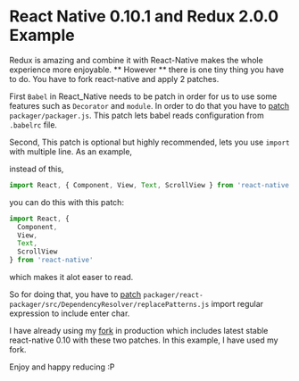 # React Native 0.10.1 and Redux 2.0.0 Example

Redux is amazing and combine it with React-Native makes the whole experience more enjoyable. ** However ** there is one tiny thing you have to do. You have to fork react-native and apply 2 patches.

First `Babel` in React_Native needs to be patch in order for us to use some features such as `Decorator` and `module`. In order to do that you have to [patch](https://github.com/alinz/react-native/commit/4182e64b4a94639e828c1792fcd41dbd4dae8118) `packager/packager.js`. This patch lets babel reads configuration from `.babelrc` file.

Second, This patch is optional but highly recommended, lets you use `import` with multiple line. As an example,

instead of this,

```js
import React, { Component, View, Text, ScrollView } from 'react-native'
```

you can do this with this patch:

```js
import React, {
  Component,
  View,
  Text,
  ScrollView
} from 'react-native'
```

which makes it alot easer to read.

So for doing that, you have to [patch](https://github.com/alinz/react-native/commit/17900b71dad37b290b8416a238d60de3319c8591) `packager/react-packager/src/DependencyResolver/replacePatterns.js` import regular expression to include enter char.

I have already using my [fork](https://github.com/alinz/react-native/tree/v0.10.1-stable-redux) in production which includes latest stable react-native 0.10 with these two patches. In this example, I have used my fork.

Enjoy and happy reducing :P
